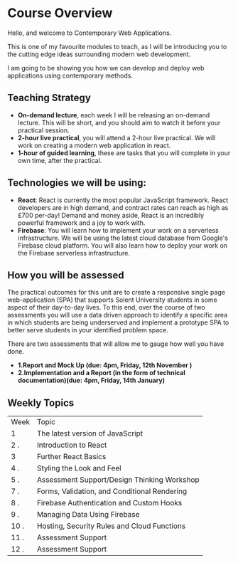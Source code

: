 # Course Overview

Hello, and welcome to Contemporary Web Applications.

This is one of my favourite modules to teach, as I will be introducing you to the cutting edge ideas surrounding modern web development.

I am going to be showing you how we can develop and deploy web applications using contemporary methods.

## Teaching Strategy

- **On-demand lecture**, each week I will be releasing an on-demand lecture. This will be short, and you should aim to watch it before your practical session.
- **2-hour live practical**, you will attend a 2-hour live practical. We will work on creating a modern web application in react.
- **1-hour of guided learning**, these are tasks that you will complete in your own time, after the practical.

## Technologies we will be using:

- **React**: React is currently the most popular JavaScript framework. React developers are in high demand, and contract rates can reach as high as £700 per-day! Demand and money aside, React is an incredibly powerful framework and a joy to work with.
- **Firebase**: You will learn how to implement your work on a serverless infrastructure. We will be using the latest cloud database from Google's Firebase cloud platform. You will also learn how to deploy your work on the Firebase serverless infrastructure.

## How you will be assessed

The practical outcomes for this unit are to create a responsive single page web-application (SPA) that supports Solent University students in some aspect of their day-to-day lives. To this end, over the course of two assessments you will use a data driven approach to identify a specific area in which students are being underserved and implement a prototype SPA to better serve students in your identified problem space.

There are two assessments that will allow me to gauge how well you have done.

- **1.Report and Mock Up (due: 4pm, Friday, 12th November )**
- **2.Implementation and a Report (in the form of technical documentation)(due: 4pm, Friday, 14th January)**

## Weekly Topics

|      |                                              |
| ---- | -------------------------------------------- |
| Week | Topic                                        |
| 1    | The latest version of JavaScript             |
| 2 .  | Introduction to React                        |
| 3    | Further React Basics                         |
| 4 .  | Styling the Look and Feel                    |
| 5 .  | Assessment Support/Design Thinking Workshop  |
| 7 .  | Forms, Validation, and Conditional Rendering |
| 8 .  | Firebase Authentication and Custom Hooks     |
| 9 .  | Managing Data Using Firebase                 |
| 10 . | Hosting, Security Rules and Cloud Functions  |
| 11 . | Assessment Support                           |
| 12 . | Assessment Support                           |
